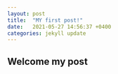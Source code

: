 ```yaml
---
layout: post
title:  "MY first post!"
date:   2021-05-27 14:56:37 +0400
categories: jekyll update
---
```

## Welcome my post